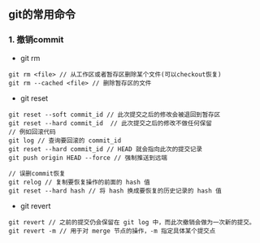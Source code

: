 ## git的常用命令

### 1. 撤销commit
+ git rm
  
```
git rm <file> // 从工作区或者暂存区删除某个文件(可以checkout恢复)
git rm --cached <file> // 删除暂存区的文件
```
+ git reset
  
```
git reset --soft commit_id // 此次提交之后的修改会被退回到暂存区
git reset --hard commit_id  // 此次提交之后的修改不做任何保留
// 例如回滚代码
git log // 查询要回滚的 commit_id
git reset --hard commit_id // HEAD 就会指向此次的提交记录
git push origin HEAD --force // 强制推送到远端

// 误删commit恢复
git relog // 复制要恢复操作的前面的 hash 值
git reset --hard hash // 将 hash 换成要恢复的历史记录的 hash 值
```
+ git revert
  
```
git revert // 之前的提交仍会保留在 git log 中，而此次撤销会做为一次新的提交。
git revert -m // 用于对 merge 节点的操作，-m 指定具体某个提交点
```
